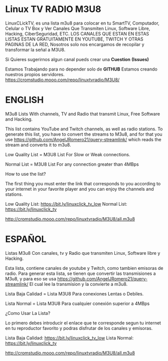 # Linux TV RADIO M3U8

LinuxCLickTV, es una lista m3u8 para colocar en tu SmartTV, Computador, Celular o TV Box y Ver Canales Que Transmiten Linux, Software Libre, Hacking, CiberSeguridad, ETC.
LOS CANALES QUE ESTAN EN ESTAS LISTAS ESTAN GRATUITAMENTE EN YOUTUBE, TWITCH Y OTRAS PAGINAS DE LA RED, Nosotros solo nos encargamos de recopilar y transformar la señal a M3U8.

Si Quieres sugerirnos algun canal pueds crear una **Cuestion**  **(Issues)**

Estamos Trabajando para no depender solo de **GITHUB** Estamos creando nuestros propios servidores.
 https://cromstudio.mooo.com/repo/linuxtvradio/M3U8/
 
 
# ENGLISH

M3u8 Lists With channels, TV and Radio that transmit Linux, Free Software and Hacking.

This list contains YouTube and Twitch channels, as well as radio stations. To generate this list, you have to convert the streams to M3u8, and for that you use https://github.com/AngelJRomero21/query-streamlink/ which reads the stream and converts it to m3u8.

Low Quality List = M3U8 List For Slow or Weak connections.

Normal List = M3U8 List For any connection greater than 4MBps

How to use the list?

The first thing you must enter the link that corresponds to you according to your internet in your favorite player and you can enjoy the channels and stations.

Low Quality List: https://bit.ly/linuxclick_tv_low Normal List: https://bit.ly/linuxclick_tv

http://cromstudio.mooo.com/repo/linuxtvradio/M3U8/all.m3u8



# ESPAÑOL

Listas M3u8 Con canales, tv y Radio que transmiten Linux, Software libre y Hacking.

Esta lista, contiene canales de youtube y Twitch, como tambien emisoras de radio.
Para generar esta lista, se tienen que convertir las transmisiones a M3u8, y para eso se usa https://github.com/AngelJRomero21/query-streamlink/ El cual lee la transmision y la convierte a m3u8.


Lista Baja Calidad = Lista M3U8 Para conexiones Lentas o Debiles.


Lista Normal = Lista M3U8 Para cualquier conexión superior a 4MBps


¿Como Usar La Lista?


Lo primero debes introducir el enlace que te corresponde segun tu internet en tu reproductor favorito y podras disfrutar de los canales y emisoras.


Lista Baja Calidad: https://bit.ly/linuxclick_tv_low Lista Normal: https://bit.ly/linuxclick_tv 


http://cromstudio.mooo.com/repo/linuxtvradio/M3U8/all.m3u8


